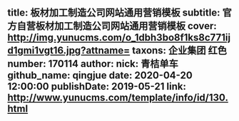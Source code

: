 title: 板材加工制造公司网站通用营销模板
subtitle: 官方自营板材加工制造公司网站通用营销模板
cover: http://img.yunucms.com/o_1dbh3bo8f1ks8c771ijd1gmi1vgt16.jpg?attname=
taxons: 企业集团 红色
number: 170114
author:
  nick: 青桔单车
  github_name: qingjue
date: 2020-04-20 12:00:00
publishDate: 2019-05-21
link: http://www.yunucms.com/template/info/id/130.html
---